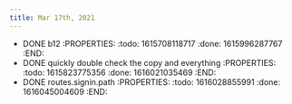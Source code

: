 ```yaml
---
title: Mar 17th, 2021
---
```


- DONE b12
:PROPERTIES:
:todo: 1615708118717
:done: 1615996287767
:END:
- DONE quickly double check the copy and everything
:PROPERTIES:
:todo: 1615823775356
:done: 1616021035469
:END:
- DONE routes.signin.path
:PROPERTIES:
:todo: 1616028855991
:done: 1616045004609
:END:
